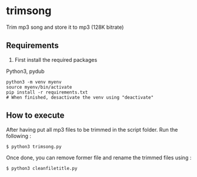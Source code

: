 # trimsong
Trim mp3 song and store it to mp3 (128K bitrate)

## Requirements

1. First install the required packages

Python3, pydub

````
python3 -m venv myenv
source myenv/bin/activate
pip install -r requirements.txt
# When finished, desactivate the venv using "deactivate"
````

## How to execute

After having put all mp3 files to be trimmed in the script folder.
Run the following :

````
$ python3 trimsong.py 
````
Once done, you can remove former file and rename the trimmed files using : 

````
$ python3 cleanfiletitle.py 
````
